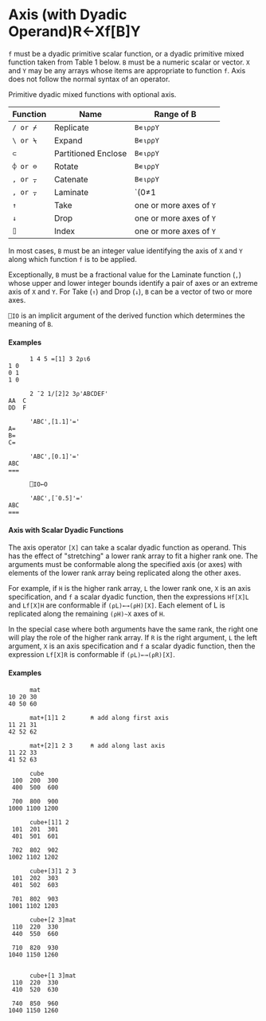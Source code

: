 




<h1 class="heading"><span class="name">Axis (with Dyadic Operand)</span><span class="command">R←Xf[B]Y</span></h1>

`f` must be a dyadic primitive scalar function, or a dyadic primitive mixed function taken from Table 1 below. `B` must be a numeric scalar or vector. `X` and `Y` may be any arrays whose items are appropriate to function `f`. Axis does not follow the normal syntax of an operator.



Primitive dyadic mixed functions with optional axis.

| Function | Name | Range of B |
| --- | --- | ---  |
| `/ or ⌿` | Replicate | `B∊⍳⍴⍴Y` |
| `\ or ⍀` | Expand | `B∊⍳⍴⍴Y` |
| `⊂` | Partitioned Enclose | `B∊⍳⍴⍴Y` |
| `⌽ or ⊖` | Rotate | `B∊⍳⍴⍴Y` |
| `, or ⍪` | Catenate | `B∊⍳⍴⍴Y` |
| `, or ⍪` | Laminate | `(0≠1|B)^(B>⎕IO-1)^(B<⎕IO+(⍴⍴X)⌈⍴⍴Y)` |
| `↑` | Take | one or more axes of `Y` |
| `↓` | Drop | one or more axes of `Y` |
| `⌷` | Index | one or more axes of `Y` |


In most cases, `B` must be an integer value identifying the axis of `X` and `Y` along which function `f` is to be applied.


Exceptionally, `B` must be a fractional value for the Laminate function (`,`) whose upper and lower integer bounds identify a pair of axes or an extreme axis of `X` and `Y`. For Take (`↑`) and Drop (`↓`), `B` can be a vector of two or more axes.


`⎕IO` is an implicit argument of the derived function which determines the meaning of `B`.

#### Examples
```apl
      1 4 5 =[1] 3 2⍴⍳6
1 0
0 1
1 0
 
      2 ¯2 1/[2]2 3⍴'ABCDEF'
AA  C
DD  F
 
      'ABC',[1.1]'='
A=
B=
C=
 
      'ABC',[0.1]'='
ABC
===
 
      ⎕IO←O
 
      'ABC',[¯0.5]'='
ABC
===
```

#### Axis with Scalar Dyadic Functions


The axis operator `[X]` can take a scalar dyadic function as operand. This has the effect of "stretching" a lower rank array to fit a higher rank one. The arguments must be conformable along the specified axis (or axes) with elements of the lower rank array being replicated along the other axes.


For example, if `H` is the higher rank array, `L` the lower rank one, `X` is an axis specification, and `f` a scalar dyadic function, then the expressions `Hf[X]L` and `Lf[X]H` are conformable if `(⍴L)←→(⍴H)[X]`. Each element of L is replicated along the remaining `(⍴H)~X` axes of `H`.


In the special case where both arguments have the same rank, the right one will play the role of the higher rank array. If `R` is the right argument, `L` the left argument, `X` is an axis specification and `f` a scalar dyadic function, then the expression `Lf[X]R` is conformable if `(⍴L)←→(⍴R)[X]`.

#### Examples
```apl
      mat
10 20 30
40 50 60
 
      mat+[1]1 2       ⍝ add along first axis
11 21 31
42 52 62
 
      mat+[2]1 2 3     ⍝ add along last axis
11 22 33
41 52 63
 
      cube
 100  200  300
 400  500  600
              
 700  800  900
1000 1100 1200
 
      cube+[1]1 2 
 101  201  301
 401  501  601
              
 702  802  902
1002 1102 1202
 
      cube+[3]1 2 3
 101  202  303
 401  502  603
              
 701  802  903
1001 1102 1203
 
      cube+[2 3]mat
 110  220  330
 440  550  660
              
 710  820  930
1040 1150 1260
 

```
```apl
      cube+[1 3]mat
 110  220  330
 410  520  630
              
 740  850  960
1040 1150 1260
```


